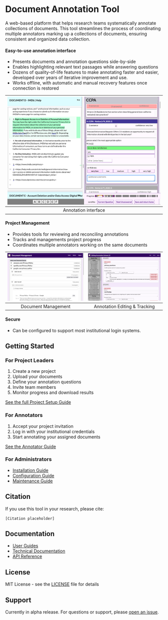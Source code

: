 # Document Annotation Tool

A web-based platform that helps research teams systematically annotate collections of documents. This tool streamlines the process of coordinating multiple annotators marking up a collections of documents, ensuring consistent and organized data collection.

#### Easy-to-use annotation interface
  - Presents documents and annotation questions side-by-side
  - Enables highlighting relevant text passages while answering questions
  - Dozens of quality-of-life features to make annotating faster and easier, developed over years of iterative improvement and use.
  - Works offline, with automatic and manual recovery features once connection is restored

|  ![screenshot - annotation](https://raw.githubusercontent.com/davidbstein/document-coder/refs/heads/main/docs/images/annotation_screen_example.png) |
| :----: |
| Annotation interface |

#### Project Management
  - Provides tools for reviewing and reconciling annotations
  - Tracks and managements project progress
  - Coordinates multiple annotators working on the same documents

![screenshot - document management](https://raw.githubusercontent.com/davidbstein/document-coder/refs/heads/main/docs/images/document_management_example.png) |  ![screenshot - question editor](https://raw.githubusercontent.com/davidbstein/document-coder/refs/heads/main/docs/images/question_editor_example.png)
:-------------------------:|:-------------------------:
Document Management | Annotation Editing & Tracking

#### Secure
  - Can be configured to support most institutional login systems.

## Getting Started

### For Project Leaders

  1. Create a new project
  2. Upload your documents
  3. Define your annotation questions
  4. Invite team members
  5. Monitor progress and download results

[See the full Project Setup Guide](docs/project_setup.md)

### For Annotators

  1. Accept your project invitation
  2. Log in with your institutional credentials
  3. Start annotating your assigned documents

[See the Annotator Guide](docs/annotator_guide.md)

### For Administrators

  - [Installation Guide](docs/installation.md)
  - [Configuration Guide](docs/configuration.md)
  - [Maintenance Guide](docs/maintenance.md)

## Citation

If you use this tool in your research, please cite:

    [Citation placeholder]

## Documentation

- [User Guides](docs/user/index.md)
- [Technical Documentation](docs/technical/index.md)
- [API Reference](docs/api/index.md)

## License

MIT License - see the [LICENSE](LICENSE) file for details

## Support

Currently in alpha release. For questions or support, please [open an issue](../../issues).
